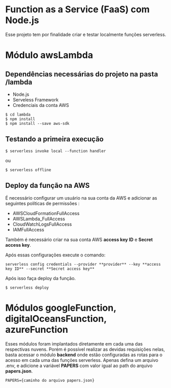 <h1> Function as a Service (FaaS) com Node.js</h1>

<p> Esse projeto tem por finalidade criar e testar localmente funções serverless.</p>

<h1> Módulo awsLambda </h1>
<h2>Dependências necessárias do projeto na pasta <strong>/lambda</strong></h2>
<ul>
    <li> Node.js </li>
    <li> Serveless Framework </li>
    <li> Credenciais da conta AWS </li>
</ul>

```
$ cd lambda
$ npm install
$ npm install --save aws-sdk
```

<h2>Testando a primeira execução</h2>

```
$ serverless invoke local --function handler
```
 ou

```
$ serverless offline
```

<h2> Deploy da função na AWS </h2>
<p> É necessário configurar um usuário na sua conta da AWS e adicionar as seguintes políticas de permissões : </p>
<ul>
    <li>AWSCloudFormationFullAccess	</li>
    <li>AWSLambda_FullAccess</li>
    <li>CloudWatchLogsFullAccess</li>
    <li>IAMFullAccess</li>
</ul>

Também é necessário criar na sua conta AWS **access key ID** e **Secret access key**.

<p> Após essas configurações execute o comando: </p>

```
serverless config credentials --provider **provider** --key **access key ID** --secret **Secret access key**
```

<p> Após isso faça deploy da função.</p>

```
$ serverless deploy
```

<h1> Módulos googleFunction, digitalOceansFunction, azureFunction </h1>
<p> Esses módulos foram implantados diretamente em cada uma das respectivas nuvens. Porém é possível realizar as devidas requisições nelas, basta acessar o módulo <strong>backend</strong> onde estão configuradas as rotas para o acesso em cada uma das funções serverless. Apenas defina um arquivo .env, e adicione a variável <strong>PAPERS</strong> com valor igual ao path do arquivo <strong>papers.json</strong>.</p>

```
PAPERS={caminho do arquivo papers.json}
```




